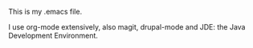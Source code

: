 This is my .emacs file.

I use org-mode extensively, also magit, drupal-mode and JDE: the Java Development Environment.